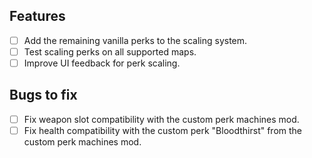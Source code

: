 ## Features
- [ ] Add the remaining vanilla perks to the scaling system.
- [ ] Test scaling perks on all supported maps.
- [ ] Improve UI feedback for perk scaling.

## Bugs to fix
- [ ] Fix weapon slot compatibility with the custom perk machines mod.
- [ ] Fix health compatibility with the custom perk "Bloodthirst" from the custom perk machines mod.
